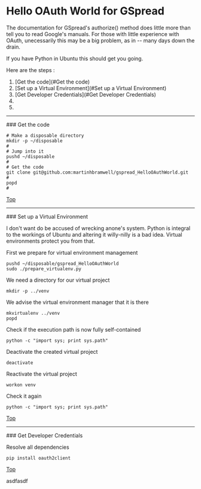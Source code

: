 Hello OAuth World for GSpread
=============================


The documentation for GSpread's authorize() method does little more than tell you to read Google's manuals.  For those with little experience with OAuth, unecessarily this may be a big problem, as in  -- many days down the drain.

If you have Python in Ubuntu this should get you going.

<a name="Steps"/>
Here are the steps :

  1. [Get the code](#Get the code)
  1. [Set up a Virtual Environment](#Set up a Virtual Environment)
  1. [Get Developer Credentials](#Get Developer Credentials)
  2. 
  3. 

- - - - - - - - - - - - -
<a name="Get the code"/>
### Get the code

    # Make a disposable directory
    mkdir -p ~/disposable
    #
    # Jump into it
    pushd ~/disposable
    #
    # Get the code
    git clone git@github.com:martinhbramwell/gspread_HelloOAuthWorld.git
    #
    popd
    #
    

[Top](#Steps)

  
- - - - - - - - - - - - -
<a name="Set up a Virtual Environment"/>
### Set up a Virtual Environment

I don't want do be accused of wrecking anone's system.  Python is integral to the workings of Ubuntu and altering it willy-nilly is a bad idea.  Virtual environments protect you from that.

First we prepare for virtual environment management

    pushd ~/disposable/gspread_HelloOAuthWorld
    sudo ./prepare_virtualenv.py

We need a directory for our virtual project

    mkdir -p ../venv

We advise the virtual environment manager that it is there

    mkvirtualenv ../venv
    popd

Check if the execution path is now fully self-contained

    python -c "import sys; print sys.path"

Deactivate the created virtual project

    deactivate

Reactivate the virtual project

    workon venv

Check it again

    python -c "import sys; print sys.path"


[Top](#Steps)

  
- - - - - - - - - - - - -
<a name="Get Developer Credentials"/>
### Get Developer Credentials

Resolve all dependencies

    pip install oauth2client

[Top](#Steps)

asdfasdf
